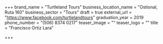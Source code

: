 +++
brand_name = "Turtleland Tours"
business_location_name = "Ostional, Ruta 160"
business_sector = "Tours"
draft = true
external_url = "https://www.facebook.com/turtlelandtours"
graduation_year = 2019
phone_number = "(506) 8374 0217"
teaser_image = ""
teaser_logo = ""
title = "Francisco Ortiz Lara"

+++
